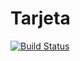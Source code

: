 # Tarjeta
[![Build Status](https://travis-ci.org/Joaquin98/Tarjeta.png?branch=master)](https://travis-ci.org/Joaquin98/Tarjeta)
